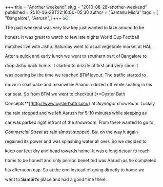 +++
title = "Another weekend"
slug = "2010-06-28-another-weekend"
published = 2010-06-28T22:16:00+05:30
author = "Santanu Misra"
tags = [ "Bangalore", "Aarush",]
+++
[![](../images/thumbnails/2010-06-28-another-weekend-sleeping-car-aaurh.jpg)](../images/2010-06-28-another-weekend-sleeping-car-aaurh.jpg)



The past weekend was very low key just wanted to laze around to be

honest. It was great to watch to few late nights World Cup Football

matches live with Jishu. Saturday went to usual vegetable market at HAL.

After a quick and early lunch we went to southern part of Bangalore to

drop Jishu back home. It started to drizzle at first and very soon it

was pouring by the time we reached *BTM* layout. The traffic started to

move in snail pace and meanwhile Aaarush dozed off while seating in his

car seat. So from BTM we went to checkout [**Oyster Bath

Concepts**](http://www.oysterbath.com/) at *Jaynagar* showroom. Luckily

the rain stopped and we left Aarush for 5-10 minutes while sleeping as

car was parked right infront of the showroom. From there wanted to go to

*Commercial Street* as rain almost stopped. But on the way it again

regained its power and was splashing water all over. So we decided to

keep our feet dry and head towards home. It was a long detour to reach

home to be honest and only person benefited was Aarush as he completed

his afternoon nap. So at the end instead of going directly to home we

went to **Sambit’s** place and had a good time there.
